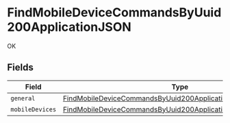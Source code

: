 # FindMobileDeviceCommandsByUuid200ApplicationJSON

OK


## Fields

| Field                                                                                                                                                     | Type                                                                                                                                                      | Required                                                                                                                                                  | Description                                                                                                                                               |
| --------------------------------------------------------------------------------------------------------------------------------------------------------- | --------------------------------------------------------------------------------------------------------------------------------------------------------- | --------------------------------------------------------------------------------------------------------------------------------------------------------- | --------------------------------------------------------------------------------------------------------------------------------------------------------- |
| `general`                                                                                                                                                 | [FindMobileDeviceCommandsByUuid200ApplicationJSONGeneral](../../models/operations/findmobiledevicecommandsbyuuid200applicationjsongeneral.md)             | :heavy_minus_sign:                                                                                                                                        | N/A                                                                                                                                                       |
| `mobileDevices`                                                                                                                                           | [FindMobileDeviceCommandsByUuid200ApplicationJSONMobileDevices](../../models/operations/findmobiledevicecommandsbyuuid200applicationjsonmobiledevices.md) | :heavy_minus_sign:                                                                                                                                        | N/A                                                                                                                                                       |
